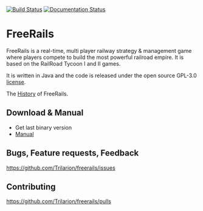[![Build Status](https://travis-ci.org/Trilarion/freerails.svg?branch=master)](https://travis-ci.org/Trilarion/freerails)
[![Documentation Status](https://readthedocs.org/projects/freerails/badge/?version=latest)](http://freerails.readthedocs.io/en/latest/)

# FreeRails

FreeRails is a real-time, multi player railway strategy & management game where players compete to build the most powerful
railroad empire. It is based on the RailRoad Tycoon I and II games.

It is written in Java and the code is released under the open source GPL-3.0 [license](LICENSE.txt). 

The [History](HISTORY.md) of FreeRails.

## Download & Manual

- Get last binary version
- [Manual](http://freerails.readthedocs.io/en/latest/)

## Bugs, Feature requests, Feedback

https://github.com/Trilarion/freerails/issues

## Contributing

https://github.com/Trilarion/freerails/pulls